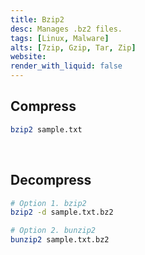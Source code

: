 ```yaml
---
title: Bzip2
desc: Manages .bz2 files.
tags: [Linux, Malware]
alts: [7zip, Gzip, Tar, Zip]
website:
render_with_liquid: false
---
```


## Compress

```sh
bzip2 sample.txt
```

<br />

## Decompress

```sh
# Option 1. bzip2
bzip2 -d sample.txt.bz2

# Option 2. bunzip2
bunzip2 sample.txt.bz2
```

